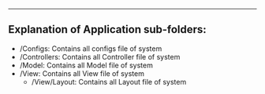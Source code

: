 ---------------------------------------
Explanation of Application sub-folders:
---------------------------------------
- /Configs: Contains all configs file of system
- /Controllers: Contains all Controller file of system
- /Model: Contains all Model file of system
- /View: Contains all View file of system
    - /View/Layout: Contains all Layout file of system

